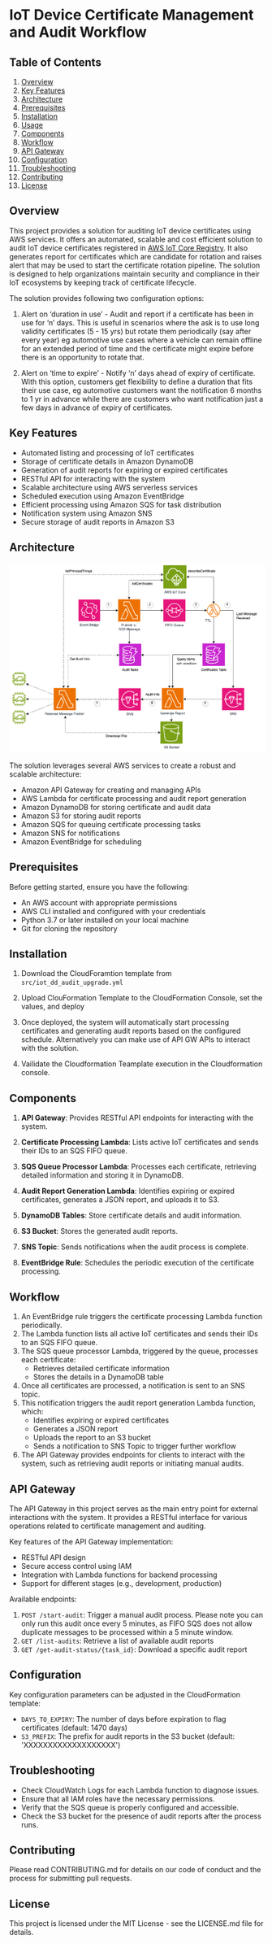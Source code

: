 # IoT Device Certificate Management and Audit Workflow

## Table of Contents
1. [Overview](#overview)
2. [Key Features](#key-features)
3. [Architecture](#architecture)
4. [Prerequisites](#prerequisites)
5. [Installation](#installation)
6. [Usage](#usage)
7. [Components](#components)
8. [Workflow](#workflow)
9. [API Gateway](#api-gateway)
10. [Configuration](#configuration)
11. [Troubleshooting](#troubleshooting)
12. [Contributing](#contributing)
13. [License](#license)

## Overview

This project provides a solution for auditing IoT device certificates using AWS services. It offers an automated, scalable and cost efficient solution to audit IoT device certificates registered in [AWS IoT Core Registry](#https://docs.aws.amazon.com/iot/latest/developerguide/thing-registry.html). It also generates report for certificates which are candidate for rotation and raises alert that may be used to start the certificate rotation pipeline. The solution is designed to help organizations maintain security and compliance in their IoT ecosystems by keeping track of certificate lifecycle.

The solution provides following two configuration options:  


1. Alert on ‘duration in use’  -  Audit and report if a certificate has been in use for ‘n’ days. This is useful in scenarios where the ask is to use long validity certificates (5 - 15 yrs) but rotate them periodically (say after every year) eg automotive use cases where a vehicle can remain offline for an extended period of time and the certificate might expire before there is an opportunity to rotate that.

2. Alert on ‘time to expire’ - Notify ‘n’ days ahead of expiry of certificate. With this option, customers get flexibility to define a duration that fits their use case, eg automotive customers want the notification 6 months to 1 yr in advance while there are customers who want notification just a few days in advance of expiry of certificates. 

## Key Features

- Automated listing and processing of IoT certificates
- Storage of certificate details in Amazon DynamoDB
- Generation of audit reports for expiring or expired certificates
- RESTful API for interacting with the system
- Scalable architecture using AWS serverless services
- Scheduled execution using Amazon EventBridge
- Efficient processing using Amazon SQS for task distribution
- Notification system using Amazon SNS
- Secure storage of audit reports in Amazon S3

## Architecture

![Architecture Diagram](architecture/diagram.png)

The solution leverages several AWS services to create a robust and scalable architecture:

- Amazon API Gateway for creating and managing APIs
- AWS Lambda for certificate processing and audit report generation
- Amazon DynamoDB for storing certificate and audit data
- Amazon S3 for storing audit reports
- Amazon SQS for queuing certificate processing tasks
- Amazon SNS for notifications
- Amazon EventBridge for scheduling

## Prerequisites

Before getting started, ensure you have the following:

- An AWS account with appropriate permissions
- AWS CLI installed and configured with your credentials
- Python 3.7 or later installed on your local machine
- Git for cloning the repository

## Installation

1. Download the CloudForamtion template from `src/iot_dd_audit_upgrade.yml`

2. Upload ClouFormation Template to the CloudFormation Console, set the values, and deploy

3. Once deployed, the system will automatically start processing certificates and generating audit reports based on the configured schedule. Alternatively you can make use of API GW APIs to interact with the solution.

4. Vailidate the Cloudformation Teamplate execution in the Cloudformation console.


## Components

1. **API Gateway**: Provides RESTful API endpoints for interacting with the system.

2. **Certificate Processing Lambda**: Lists active IoT certificates and sends their IDs to an SQS FIFO queue.

3. **SQS Queue Processor Lambda**: Processes each certificate, retrieving detailed information and storing it in DynamoDB.

4. **Audit Report Generation Lambda**: Identifies expiring or expired certificates, generates a JSON report, and uploads it to S3.

5. **DynamoDB Tables**: Store certificate details and audit information.

6. **S3 Bucket**: Stores the generated audit reports.

7. **SNS Topic**: Sends notifications when the audit process is complete.

8. **EventBridge Rule**: Schedules the periodic execution of the certificate processing.


## Workflow

1. An EventBridge rule triggers the certificate processing Lambda function periodically.
2. The Lambda function lists all active IoT certificates and sends their IDs to an SQS FIFO queue.
3. The SQS queue processor Lambda, triggered by the queue, processes each certificate:
   - Retrieves detailed certificate information
   - Stores the details in a DynamoDB table
4. Once all certificates are processed, a notification is sent to an SNS topic.
5. This notification triggers the audit report generation Lambda function, which:
   - Identifies expiring or expired certificates
   - Generates a JSON report
   - Uploads the report to an S3 bucket
   - Sends a notification to SNS Topic to trigger further workflow
6. The API Gateway provides endpoints for clients to interact with the system, such as retrieving audit reports or initiating manual audits.

## API Gateway

The API Gateway in this project serves as the main entry point for external interactions with the system. It provides a RESTful interface for various operations related to certificate management and auditing.

Key features of the API Gateway implementation:

- RESTful API design
- Secure access control using IAM
- Integration with Lambda functions for backend processing
- Support for different stages (e.g., development, production)

Available endpoints:

1. `POST /start-audit`: Trigger a manual audit process. Please note you can only run this audit once every 5 minutes, as FIFO SQS does not allow duplicate messages to be processed within a 5 minute window.
2. `GET /list-audits`: Retrieve a list of available audit reports
3. `GET /get-audit-status/{task_id}`: Download a specific audit report

## Configuration

Key configuration parameters can be adjusted in the CloudFormation template:

- `DAYS_TO_EXPIRY`: The number of days before expiration to flag certificates (default: 1470 days)
- `S3_PREFIX`: The prefix for audit reports in the S3 bucket (default: 'XXXXXXXXXXXXXXXXXXX')


## Troubleshooting

- Check CloudWatch Logs for each Lambda function to diagnose issues.
- Ensure that all IAM roles have the necessary permissions.
- Verify that the SQS queue is properly configured and accessible.
- Check the S3 bucket for the presence of audit reports after the process runs.

## Contributing

Please read CONTRIBUTING.md for details on our code of conduct and the process for submitting pull requests.

## License

This project is licensed under the MIT License - see the LICENSE.md file for details.
